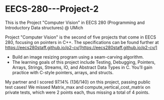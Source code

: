 # EECS-280---Project-2
This is the Project "Computer Vision" in EECS 280 (Programming and Introductory Data structures) @ UMich

Project "Computer Vision" is the second of five projects that come in EECS 280, focusing on pointers in C++.
The specifications can be found further at https://eecs280staff.github.io/p2-cv/[https://eecs280staff.github.io/p2-cv/]
- Build an image resizing program using a seam-carving algorithm.
- The learning goals of this project include Testing, Debugging, Pointers, Arrays, Strings, Streams, IO, and Abstract Data Types in C. You’ll gain practice with C-style pointers, arrays, and structs.

My partner and I scored 97.14% (136/140) on this project, passing public test cases! We missed Matrix_max and compute_vertical_cost_matrix on private tests, which were 2 points each, thus missing a total of 4 points.
